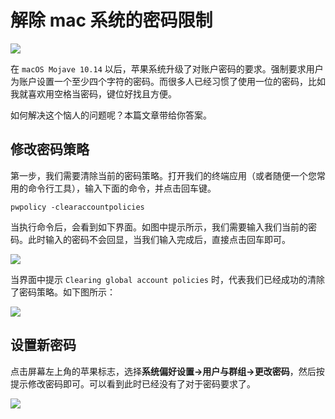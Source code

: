 # 解除 mac 系统的密码限制

![](https://img.zhangpeng.site/2021/12/01/1.png)

在 `macOS Mojave 10.14` 以后，苹果系统升级了对账户密码的要求。强制要求用户为账户设置一个至少四个字符的密码。而很多人已经习惯了使用一位的密码，比如我就喜欢用空格当密码，键位好找且方便。

如何解决这个恼人的问题呢？本篇文章带给你答案。

## 修改密码策略

第一步，我们需要清除当前的密码策略。打开我们的终端应用（或者随便一个您常用的命令行工具），输入下面的命令，并点击回车键。

```shell
pwpolicy -clearaccountpolicies
```

当执行命令后，会看到如下界面。如图中提示所示，我们需要输入我们当前的密码。此时输入的密码不会回显，当我们输入完成后，直接点击回车即可。

![](https://img.zhangpeng.site/2021/12/01/2.png)

当界面中提示 `Clearing global account policies` 时，代表我们已经成功的清除了密码策略。如下图所示：

![](https://img.zhangpeng.site/2021/12/01/3.png)

## 设置新密码

点击屏幕左上角的苹果标志，选择**系统偏好设置->用户与群组->更改密码**，然后按提示修改密码即可。可以看到此时已经没有了对于密码要求了。

![](https://img.zhangpeng.site/2021/12/01/4.png)
